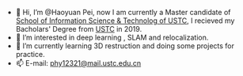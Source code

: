 - 👋 Hi, I’m @Haoyuan Pei, now I am currently a Master candidate of [School of Information Science & Technolog of USTC](https://sist.ustc.edu.cn/),
I recieved my Bacholars' Degree from [USTC](https://www.ustc.edu.cn/) in 2019.
- 👀 I’m interested in deep learning , SLAM and relocalization. 
- 🌱 I’m currently learning 3D restruction and doing some projects for practice.
- 📫 E-mail: phy12321@mail.ustc.edu.cn

<!---
phy12321/phy12321 is a ✨ special ✨ repository because its `README.md` (this file) appears on your GitHub profile.
You can click the Preview link to take a look at your changes.
--->
